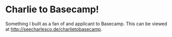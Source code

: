 # Charlie to Basecamp!
Something I built as a fan of and applicant to Basecamp. This can be viewed at http://seecharlesco.de/charlietobasecamp.
